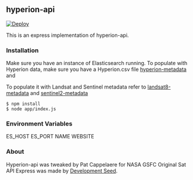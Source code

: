 ## hyperion-api

[![Deploy](https://www.herokucdn.com/deploy/button.svg)](https://heroku.com/deploy)

This is an express implementation of hyperion-api.
 
### Installation

Make sure you have an instance of Elasticsearch running. 
To populate with Hyperion data, make sure you have a Hyperion.csv file
[hyperion-metadata](https://github.com/vightel/hyperion-metadata) and 

To populate it with Landsat and Sentinel metadata refer to [landsat8-metadata](https://github.com/sat-utils/landsat8-metadata) and [sentinel2-metadata](https://github.com/sat-utils/sentinel2-metadata)

    $ npm install
    $ node app/index.js

### Environment Variables
ES_HOST
ES_PORT
NAME
WEBSITE

### About
Hyperion-api was tweaked by Pat Cappelaere for NASA GSFC
Original Sat API Express was made by [Development Seed](http://developmentseed.org).
